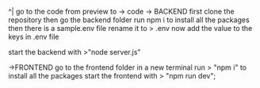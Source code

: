 ^|  go to the code from preview to -> code 
-> BACKEND
first clone the repository
then go the backend folder
run npm i to install all the packages
then there is a sample.env file rename it to > .env
now add the value to the keys in .env file 

start the backend with >"node server.js"

->FRONTEND
go to the frontend folder in a new terminal 
run > "npm i" to install all the packages
start the frontend with > "npm run dev";


